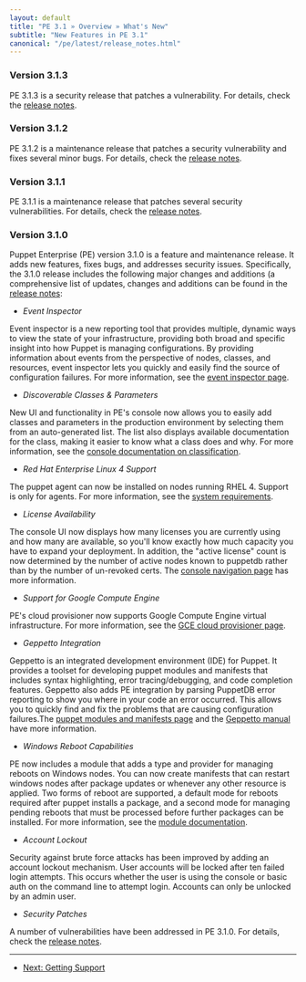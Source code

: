 ```yaml
---
layout: default
title: "PE 3.1 » Overview » What's New"
subtitle: "New Features in PE 3.1"
canonical: "/pe/latest/release_notes.html"
---
```


### Version 3.1.3

PE 3.1.3 is a security release that patches a vulnerability. For details, check the [release notes](appendix.html#release-notes).

### Version 3.1.2

PE 3.1.2 is a maintenance release that patches a security vulnerability and fixes several minor bugs. For details, check the [release notes](appendix.html#release-notes).

### Version 3.1.1

PE 3.1.1 is a maintenance release that patches several security vulnerabilities. For details, check the [release notes](appendix.html#release-notes).

### Version 3.1.0

Puppet Enterprise (PE) version 3.1.0 is a feature and maintenance release. It adds new features, fixes bugs, and addresses security issues. Specifically, the 3.1.0 release includes the following major changes and additions (a comprehensive list of updates, changes and additions can be found in the [release notes](appendix.html#release-notes):

* *Event Inspector*

Event inspector is a new reporting tool that provides multiple, dynamic ways to view the state of your infrastructure, providing both broad and specific insight into how Puppet is managing configurations. By providing information about events from the perspective of nodes, classes, and resources, event inspector lets you quickly and easily find the source of configuration failures. For more information, see the [event inspector page](console_event-inspector.html).

* *Discoverable Classes & Parameters*

New UI and functionality in PE's console now allows you to easily add classes and parameters in the production environment by selecting them from an auto-generated list. The list also displays available documentation for the class, making it easier to know what a class does and why. For more information, see the [console documentation on classification](console_classes_groups.html#viewing-the-known-classes).

 * *Red Hat Enterprise Linux 4 Support*

The puppet agent can now be installed on nodes running RHEL 4. Support is only for agents. For more information, see the [system requirements](install_system_requirements.html).

* *License Availability*

The console UI now displays how many licenses you are currently using and how many are available, so you'll know exactly how much capacity you have to expand your deployment. In addition, the "active license" count is now determined by the number of active nodes known to puppetdb rather than by the number of un-revoked certs. The [console navigation page](console_navigating.html) has more information.

* *Support for Google Compute Engine*

PE's cloud provisioner now supports Google Compute Engine virtual infrastructure. For more information, see the [GCE cloud provisioner page](cloudprovisioner_gce.html).

* *Geppetto Integration*

Geppetto is an integrated development environment (IDE) for Puppet. It provides a toolset for developing puppet modules and manifests that includes syntax highlighting, error tracing/debugging, and code completion features. Geppetto also adds PE integration by parsing PuppetDB error reporting to show you where in your code an error occurred. This allows you to quickly find and fix the problems that are causing configuration failures.The [puppet modules and manifests page](puppet_modules_manifests.html) and the [Geppetto manual](/geppetto/4.0/index.html) have more information.

* *Windows Reboot Capabilities*

PE now includes a module that adds a type and provider for managing reboots on Windows nodes. You can now create manifests that can restart windows nodes after package updates or whenever any other resource is applied. Two forms of reboot are supported, a default mode for reboots required after puppet installs a package, and a second mode for managing pending reboots that must be processed before further packages can be installed. For more information, see the [module documentation](https://forge.puppetlabs.com/puppetlabs/reboot).

*  *Account Lockout*

Security against brute force attacks has been improved by adding an account lockout mechanism. User accounts will be locked after ten failed login attempts. This occurs whether the user is using the console or basic auth on the command line to attempt login. Accounts can only be unlocked by an admin user.

* *Security Patches*

A number of vulnerabilities have been addressed in PE 3.1.0. For details, check the [release notes](appendix.html#release-notes).


* * *

- [Next: Getting Support](./overview_getting_support.html)
